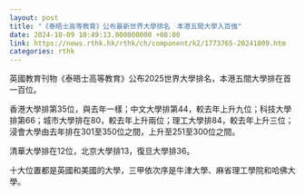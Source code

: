 ```yaml
---
layout: post
title: "《泰晤士高等教育》公布最新世界大學排名　本港五間大學入百強"
date: 2024-10-09 10:49:13.000000000 +08:00
link: https://news.rthk.hk/rthk/ch/component/k2/1773765-20241009.htm
categories: rthk
---
```


英國教育刊物《泰晤士高等教育》公布2025世界大學排名，本港五間大學排在首一百位。

香港大學排第35位，與去年一樣；中文大學排第44，較去年上升九位；科技大學排第66；城市大學排在80，較去年上升兩位；理工大學排84，較去年上升三位；浸會大學由去年排在301至350位之間，上升至251至300位之間。

清華大學排在12位，北京大學排13，復旦大學排36。

十大位置都是英國和美國的大學，三甲依次序是牛津大學、麻省理工學院和哈佛大學。
